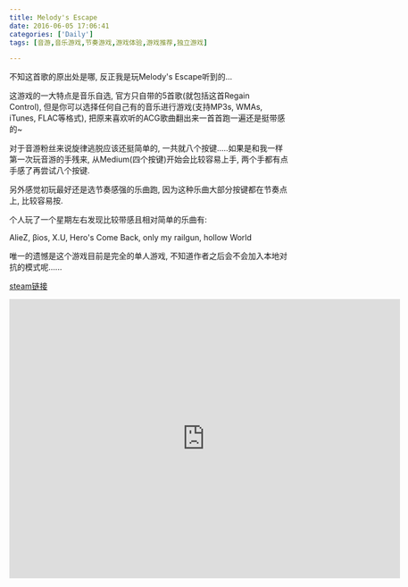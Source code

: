 ```yaml
---
title: Melody's Escape
date: 2016-06-05 17:06:41
categories: ['Daily']
tags: [音游,音乐游戏,节奏游戏,游戏体验,游戏推荐,独立游戏]

---
```

不知这首歌的原出处是哪, 反正我是玩Melody's Escape听到的...  

这游戏的一大特点是音乐自选, 官方只自带的5首歌(就包括这首Regain Control), 但是你可以选择任何自己有的音乐进行游戏(支持MP3s, WMAs, iTunes, FLAC等格式), 把原来喜欢听的ACG歌曲翻出来一首首跑一遍还是挺带感的~

对于音游粉丝来说旋律逃脱应该还挺简单的, 一共就八个按键.....如果是和我一样第一次玩音游的手残来, 从Medium(四个按键)开始会比较容易上手, 两个手都有点手感了再尝试八个按键.

另外感觉初玩最好还是选节奏感强的乐曲跑, 因为这种乐曲大部分按键都在节奏点上, 比较容易按.  

个人玩了一个星期左右发现比较带感且相对简单的乐曲有:

AlieZ, βios, X.U, Hero's Come Back, only my railgun, hollow World  

唯一的遗憾是这个游戏目前是完全的单人游戏, 不知道作者之后会不会加入本地对抗的模式呢......

[steam链接](https://store.steampowered.com/app/270210/Melodys_Escape/)
<iframe src="https://media.st.dl.bscstorage.net/steam/apps/256664362/movie480.webm?t=1463677466" width="700" height="500" scrolling="no" border="0" frameborder="no" framespacing="0" allowfullscreen="true"> </iframe>
